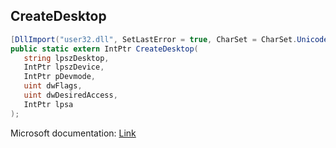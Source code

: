 ## CreateDesktop

```csharp
[DllImport("user32.dll", SetLastError = true, CharSet = CharSet.Unicode)]
public static extern IntPtr CreateDesktop(
   string lpszDesktop,
   IntPtr lpszDevice,
   IntPtr pDevmode,
   uint dwFlags,
   uint dwDesiredAccess,
   IntPtr lpsa
);
```

Microsoft documentation: [Link](https://docs.microsoft.com/en-us/windows/win32/api/winuser/nf-winuser-createdesktopa)
